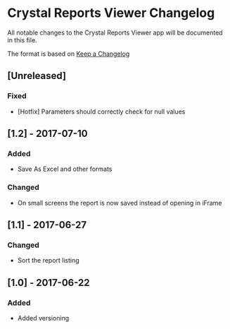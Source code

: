 # Crystal Reports Viewer Changelog
All notable changes to the Crystal Reports Viewer app will be documented in this file.

The format is based on [Keep a Changelog](http://keepachangelog.com/en/1.0.0/)

## [Unreleased]
### Fixed
- [Hotfix] Parameters should correctly check for null values

## [1.2] - 2017-07-10
### Added
- Save As Excel and other formats

### Changed
- On small screens the report is now saved instead of opening in iFrame

## [1.1] - 2017-06-27
### Changed
- Sort the report listing

## [1.0] - 2017-06-22
### Added
- Added versioning
